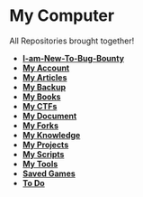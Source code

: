 # My Computer
All Repositories brought together!

* **[I-am-New-To-Bug-Bounty](https://github.com/machinexa2/I-Am-New-To-Bug-Bounty)**
* **[My Account](https://github.com/machinexa2/My-Account)**
* **[My Articles](https://github.com/machinexa2/My-Articles)**
* **[My Backup](https://github.com/machinexa2/My-Backup)**
* **[My Books](https://github.com/machinexa2/My-Books)**
* **[My CTFs](https://github.com/machinexa2/My-CTFs)**
* **[My Document](https://github.com/machinexa2/My-Documents)**
* **[My Forks](https://github.com/machinexa2/My-Forks)**
* **[My Knowledge](https://github.com/machinexa2/My-Knowledge)**
* **[My Projects](https://github.com/machinexa2/My-Projects)**
* **[My Scripts](https://github.com/machinexa2/My-Scripts)**
* **[My Tools](https://github.com/machinexa2/My-Tools)**
* **[Saved Games](https://github.com/machinexa2/Saved-Games)**
* **[To Do](https://github.com/machinexa2/To-Do)**

